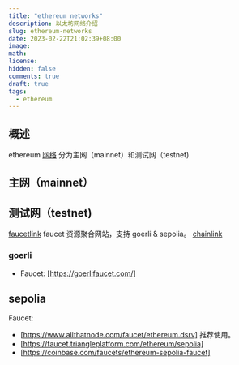 ```yaml
---
title: "ethereum networks"
description: 以太坊网络介绍
slug: ethereum-networks
date: 2023-02-22T21:02:39+08:00
image:
math:
license:
hidden: false
comments: true
draft: true
tags:
  - ethereum
---
```


## 概述

ethereum [网络](https://ethereum.org/en/developers/docs/networks/) 分为主网（mainnet）和测试网（testnet)

## 主网（mainnet）

## 测试网（testnet)

[faucetlink](https://faucetlink.to/) faucet 资源聚合网站，支持 goerli & sepolia。
[chainlink](https://faucets.chain.link/)

### goerli

- Faucet: [https://goerlifaucet.com/]

## sepolia

Faucet:

- [https://www.allthatnode.com/faucet/ethereum.dsrv] 推荐使用。
- [https://faucet.triangleplatform.com/ethereum/sepolia]
- [https://coinbase.com/faucets/ethereum-sepolia-faucet]
